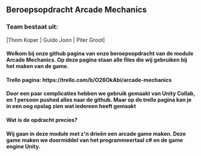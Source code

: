 <h2> Beroepsopdracht Arcade Mechanics </h2>
<h3> Team bestaat uit: </h3>
 |Thom Koper | Guido Joon | Piter Groot|
<h4> Welkom bij onze github pagina van onze beroepsopdracht van de module Arcade Mechanics. Op deze pagina staan alle files die wij gebruiken bij het maken van de game.</h4>
<h4> Trello pagina: https://trello.com/b/O26OkAbi/arcade-mechanics </h4>
<h4> Door een paar complicaties hebben we gebruik gemaakt van Unity Collab, en 1 persoon pushed alles naar de github. Maar op de trello pagina
kan je in een oog opslag zien wat iedereen heeft gemaakt</h4>
<h4> Wat is de opdracht precies? </h4>
<h4> Wij gaan in deze module met z'n drieën een arcade game maken. Deze game maken we doormiddel van het programmeertaal c# en de game engine Unity. </h4>
